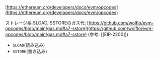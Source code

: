 [https://ethereum.org/developers/docs/evm/opcodes](https://ethereum.org/developers/docs/evm/opcodes)

ストレージ系
SLOAD, SSTOREのガス代: [https://github.com/wolflo/evm-opcodes/blob/main/gas.md#a7-sstore](https://github.com/wolflo/evm-opcodes/blob/main/gas.md#a7-sstore) (参考: [[EIP-2200]])
- `SLOAD`(読み込み)
- `SSTORE`(書き込み)
